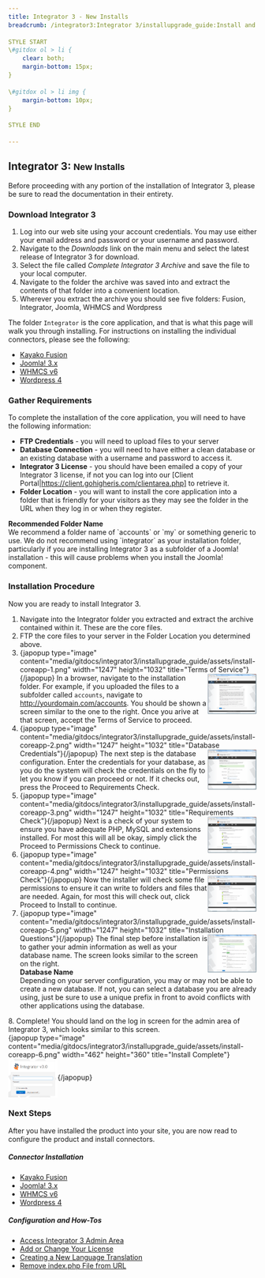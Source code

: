 ```yaml
---
title: Integrator 3 - New Installs
breadcrumb: /integrator3:Integrator 3/installupgrade_guide:Install and Upgrade Guide/newinstalls:New Installs

STYLE START
\#gitdox ol > li {
	clear: both;
	margin-bottom: 15px;
}

\#gitdox ol > li img {
	margin-bottom: 10px;
}

STYLE END

---
```


## Integrator 3: <small>New Installs</small>

Before proceeding with any portion of the installation of Integrator 3, please be sure to read the documentation in their entirety.

### Download Integrator 3

1.  Log into our web site using your account credentials.  You may use either your email address and password or your username and password.
2.  Navigate to the *Downloads* link on the main menu and select the latest release of Integrator 3 for download.
3.  Select the file called *Complete Integrator 3 Archive* and save the file to your local computer.
4.  Navigate to the folder the archive was saved into and extract the contents of that folder into a convenient location.
5.  Wherever you extract the archive you should see five folders: Fusion, Integrator, Joomla, WHMCS and Wordpress

The folder `Integrator` is the core application, and that is what this page will walk you through installing.  For instructions on installing the individual connectors, please see the following:

* [Kayako Fusion](integrator3/installupgrade_guide/newfusion.md)
* [Joomla! 3.x](integrator3/installupgrade_guide/newjoomla3.md)
* [WHMCS v6](integrator3/installupgrade_guide/newwhmcs6.md)
* [Wordpress 4](integrator3/installupgrade_guide/newwordpress4.md)


### Gather Requirements

To complete the installation of the core application, you will need to have the following information:

* **FTP Credentials** - you will need to upload files to your server
* **Database Connection** - you will need to have either a clean database or an existing database with a username and password to access it.
* **Integrator 3 License** - you should have been emailed a copy of your Integrator 3 license, if not you can log into our [Client Portal|https://client.gohigheris.com/clientarea.php] to retrieve it.
* **Folder Location** - you will want to install the core application into a folder that is friendly for your visitors as they may see the folder in the URL when they log in or when they register.

<div class="alert alert-warning"><strong>Recommended Folder Name</strong><br />
We recommend a folder name of `accounts` or `my` or something generic to use.  We do not recommend using `integrator` as your installation folder, particularly if you are installing Integrator 3 as a subfolder of a Joomla! installation - this will cause problems when you install the Joomla! component.
</div>

### Installation Procedure

Now you are ready to install Integrator 3.

1. Navigate into the Integrator folder you extracted and extract the archive contained within it.  These are the core files.
2. FTP the core files to your server in the Folder Location you determined above.
3. {japopup type="image" content="media/gitdocs/integrator3/installupgrade_guide/assets/install-coreapp-1.png" width="1247" height="1032" title="Terms of Service"}<img src="assets/install-coreapp-1.png" width="100px" align="right" />{/japopup}
In a browser, navigate to the installation folder.  For example, if you uploaded the files to a subfolder called `accounts`, navigate to http://yourdomain.com/accounts.  You should be shown a screen similar to the one to the right.  Once you arive at that screen, accept the Terms of Service to proceed.
4. {japopup type="image" content="media/gitdocs/integrator3/installupgrade_guide/assets/install-coreapp-2.png" width="1247" height="1032" title="Database Credentials"}<img src="assets/install-coreapp-2.png" width="100px" align="right" />{/japopup}
The next step is the database configuration.  Enter the credentials for your database, as you do the system will check the credentials on the fly to let you know if you can proceed or not.  If it checks out, press the Proceed to Requirements Check.
5. {japopup type="image" content="media/gitdocs/integrator3/installupgrade_guide/assets/install-coreapp-3.png" width="1247" height="1032" title="Requirements Check"}<img src="assets/install-coreapp-3.png" width="100px" align="right" />{/japopup}
Next is a check of your system to ensure you have adequate PHP, MySQL and extensions installed.  For most this will all be okay, simply click the Proceed to Permissions Check to continue.
6. {japopup type="image" content="media/gitdocs/integrator3/installupgrade_guide/assets/install-coreapp-4.png" width="1247" height="1032" title="Permissions Check"}<img src="assets/install-coreapp-4.png" width="100px" align="right" />{/japopup}
Now the installer will check some file permissions to ensure it can write to folders and files that are needed.  Again, for most this will check out, click Proceed to Install to continue.
7. {japopup type="image" content="media/gitdocs/integrator3/installupgrade_guide/assets/install-coreapp-5.png" width="1247" height="1032" title="Installation Questions"}<img src="assets/install-coreapp-5.png" width="100px" align="right" />{/japopup}
The final step before installation is to gather your admin information as well as your database name.  The screen looks similar to the screen on the right.<div class="alert alert-info"><strong>Database Name</strong><br />
Depending on your server configuration, you may or may not be able to create a new database.  If not, you can select a database you are already using, just be sure to use a unique prefix in front to avoid conflicts with other applications using the database.
</div>
8. Complete!  You should land on the log in screen for the admin area of Integrator 3, which looks similar to this screen.<br/>
{japopup type="image" content="media/gitdocs/integrator3/installupgrade_guide/assets/install-coreapp-6.png" width="462" height="360" title="Install Complete"}<img src="assets/install-coreapp-6.png" width="100px" align="center" />{/japopup}


### Next Steps

After you have installed the product into your site, you are now read to configure the product and install connectors.

##### Connector Installation

* [Kayako Fusion](integrator3/installupgrade_guide/newfusion.md)
* [Joomla! 3.x](integrator3/installupgrade_guide/newjoomla3.md)
* [WHMCS v6](integrator3/installupgrade_guide/newwhmcs6.md)
* [Wordpress 4](integrator3/installupgrade_guide/newwordpress4.md)

##### Configuration and How-Tos

* [Access Integrator 3 Admin Area](integrator3/howtoguides/accessadminarea.md)
* [Add or Change Your License](integrator3/howtoguides/licensechange.md)
* [Creating a New Language Translation](integrator3/howtoguides/createnewlanguage.md)
* [Remove index.php File from URL](integrator3/howtoguides/removeindexfile.md)
